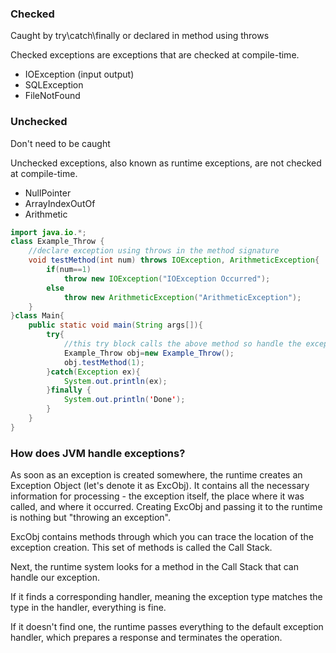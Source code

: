 ### Checked
Caught by try\catch\finally or declared in method using throws

Checked exceptions are exceptions that are checked at compile-time.
- IOException (input output)
- SQLException 
- FileNotFound 

### Unchecked
Don't need to be caught

Unchecked exceptions, also known as runtime exceptions, are not checked at compile-time.

- NullPointer
- ArrayIndexOutOf
- Arithmetic

```java
import java.io.*;
class Example_Throw {
    //declare exception using throws in the method signature
    void testMethod(int num) throws IOException, ArithmeticException{
        if(num==1)
            throw new IOException("IOException Occurred");
        else
            throw new ArithmeticException("ArithmeticException");
    }
}class Main{
    public static void main(String args[]){
        try{
            //this try block calls the above method so handle the exception
            Example_Throw obj=new Example_Throw();
            obj.testMethod(1);
        }catch(Exception ex){
            System.out.println(ex);
        }finally {
            System.out.println('Done');
        }
    }
}
```

### How does JVM handle exceptions?
As soon as an exception is created somewhere, the runtime creates an Exception Object (let's denote it as ExcObj). It contains all the necessary information for processing - the exception itself, the place where it was called, and where it occurred.
Creating ExcObj and passing it to the runtime is nothing but "throwing an exception".

ExcObj contains methods through which you can trace the location of the exception creation. This set of methods is called the Call Stack.

Next, the runtime system looks for a method in the Call Stack that can handle our exception.

If it finds a corresponding handler, meaning the exception type matches the type in the handler, everything is fine.

If it doesn't find one, the runtime passes everything to the default exception handler, which prepares a response and terminates the operation.